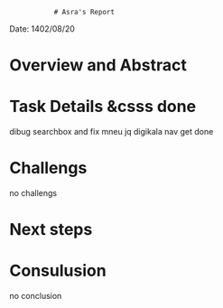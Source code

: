                # Asra's Report
 Date:
1402/08/20
 # Overview and Abstract


 # Task Details &csss done
dibug searchbox and fix mneu jq 
digikala nav get done

 # Challengs 
no challengs

 # Next steps

 

 # Consulusion 
 no conclusion
